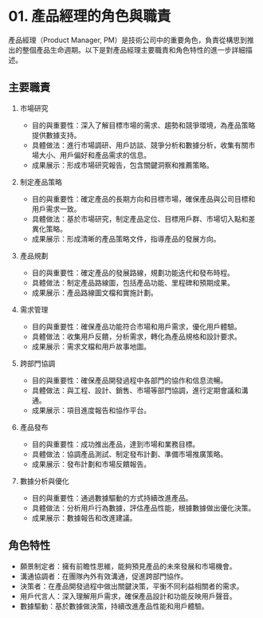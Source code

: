 # 01. 產品經理的角色與職責

產品經理（Product Manager, PM）是技術公司中的重要角色，負責從構思到推出的整個產品生命週期。以下是對產品經理主要職責和角色特性的進一步詳細描述。


## 主要職責

1.  市場研究

    -   目的與重要性：深入了解目標市場的需求、趨勢和競爭環境，為產品策略提供數據支持。
    -   具體做法：進行市場調研、用戶訪談、競爭分析和數據分析，收集有關市場大小、用戶偏好和產品需求的信息。
    -   成果展示：形成市場研究報告，包含關鍵洞察和推薦策略。
2.  制定產品策略

    -   目的與重要性：確定產品的長期方向和目標市場，確保產品與公司目標和用戶需求一致。
    -   具體做法：基於市場研究，制定產品定位、目標用戶群、市場切入點和差異化策略。
    -   成果展示：形成清晰的產品策略文件，指導產品的發展方向。
3.  產品規劃

    -   目的與重要性：確定產品的發展路線，規劃功能迭代和發布時程。
    -   具體做法：制定產品路線圖，包括產品功能、里程碑和預期成果。
    -   成果展示：產品路線圖文檔和實施計劃。
4.  需求管理

    -   目的與重要性：確保產品功能符合市場和用戶需求，優化用戶體驗。
    -   具體做法：收集用戶反饋，分析需求，轉化為產品規格和設計要求。
    -   成果展示：需求文檔和用戶故事地圖。
5.  跨部門協調

    -   目的與重要性：確保產品開發過程中各部門的協作和信息流暢。
    -   具體做法：與工程、設計、銷售、市場等部門協調，進行定期會議和溝通。
    -   成果展示：項目進度報告和協作平台。
6.  產品發布

    -   目的與重要性：成功推出產品，達到市場和業務目標。
    -   具體做法：協調產品測試、制定發布計劃、準備市場推廣策略。
    -   成果展示：發布計劃和市場反饋報告。
7.  數據分析與優化

    -   目的與重要性：通過數據驅動的方式持續改進產品。
    -   具體做法：分析用戶行為數據，評估產品性能，根據數據做出優化決策。
    -   成果展示：數據報告和改進建議。

## 角色特性


-   願景制定者：擁有前瞻性思維，能夠預見產品的未來發展和市場機會。
-   溝通協調者：在團隊內外有效溝通，促進跨部門協作。
-   決策者：在產品開發過程中做出關鍵決策，平衡不同利益相關者的需求。
-   用戶代言人：深入理解用戶需求，確保產品設計和功能反映用戶聲音。
-   數據驅動：基於數據做決策，持續改進產品性能和用戶體驗。